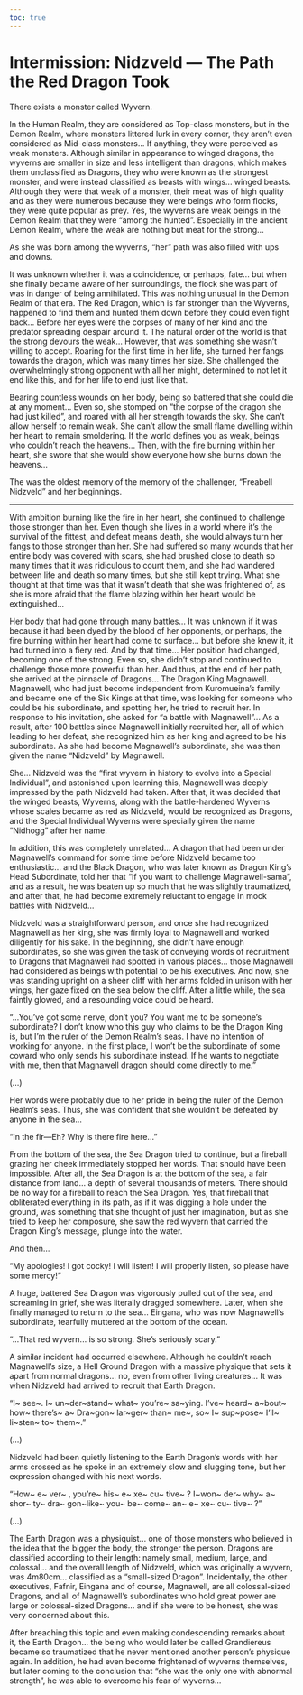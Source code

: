 ```yaml
---
toc: true
---
```


# Intermission: Nidzveld — The Path the Red Dragon Took

There exists a monster called Wyvern.

In the Human Realm, they are considered as Top-class monsters, but in the Demon
Realm, where monsters littered lurk in every corner, they aren’t even considered
as Mid-class monsters... If anything, they were perceived as weak monsters.
Although similar in appearance to winged dragons, the wyverns are smaller in
size and less intelligent than dragons, which makes them unclassified as
Dragons, they who were known as the strongest monster, and were instead
classified as beasts with wings... winged beasts. Although they were that weak
of a monster, their meat was of high quality and as they were numerous because
they were beings who form flocks, they were quite popular as prey. Yes, the
wyverns are weak beings in the Demon Realm that they were “among the hunted”.
Especially in the ancient Demon Realm, where the weak are nothing but meat for
the strong...

As she was born among the wyverns, “her” path was also filled with ups and
downs.

It was unknown whether it was a coincidence, or perhaps, fate... but when she
finally became aware of her surroundings, the flock she was part of was in
danger of being annihilated. This was nothing unusual in the Demon Realm of that
era. The Red Dragon, which is far stronger than the Wyverns, happened to find
them and hunted them down before they could even fight back... Before her eyes
were the corpses of many of her kind and the predator spreading despair around
it. The natural order of the world is that the strong devours the weak...
However, that was something she wasn’t willing to accept. Roaring for the first
time in her life, she turned her fangs towards the dragon, which was many times
her size. She challenged the overwhelmingly strong opponent with all her might,
determined to not let it end like this, and for her life to end just like that.

Bearing countless wounds on her body, being so battered that she could die at
any moment... Even so, she stomped on “the corpse of the dragon she had just
killed”, and roared with all her strength towards the sky. She can’t allow
herself to remain weak. She can’t allow the small flame dwelling within her
heart to remain smoldering. If the world defines you as weak, beings who
couldn’t reach the heavens... Then, with the fire burning within her heart, she
swore that she would show everyone how she burns down the heavens...

The was the oldest memory of the memory of the challenger, “Freabell Nidzveld”
and her beginnings.

---

With ambition burning like the fire in her heart, she continued to challenge
those stronger than her. Even though she lives in a world where it’s the
survival of the fittest, and defeat means death, she would always turn her fangs
to those stronger than her. She had suffered so many wounds that her entire body
was covered with scars, she had brushed close to death so many times that it was
ridiculous to count them, and she had wandered between life and death so many
times, but she still kept trying. What she thought at that time was that it
wasn’t death that she was frightened of, as she is more afraid that the flame
blazing within her heart would be extinguished...

Her body that had gone through many battles... It was unknown if it was because
it had been dyed by the blood of her opponents, or perhaps, the fire burning
within her heart had come to surface... but before she knew it, it had turned
into a fiery red. And by that time... Her position had changed, becoming one of
the strong. Even so, she didn’t stop and continued to challenge those more
powerful than her. And thus, at the end of her path, she arrived at the pinnacle
of Dragons... The Dragon King Magnawell. Magnawell, who had just become
independent from Kuromueina’s family and became one of the Six Kings at that
time, was looking for someone who could be his subordinate, and spotting her, he
tried to recruit her. In response to his invitation, she asked for “a battle
with Magnawell”... As a result, after 100 battles since Magnawell initially
recruited her, all of which leading to her defeat, she recognized him as her
king and agreed to be his subordinate. As she had become Magnawell’s
subordinate, she was then given the name “Nidzveld” by Magnawell.

She... Nidzveld was the “first wyvern in history to evolve into a Special
Individual”, and astonished upon learning this, Magnawell was deeply impressed
by the path Nidzveld had taken. After that, it was decided that the winged
beasts, Wyverns, along with the battle-hardened Wyverns whose scales became as
red as Nidzveld, would be recognized as Dragons, and the Special Individual
Wyverns were specially given the name “Nidhogg” after her name.

In addition, this was completely unrelated... A dragon that had been under
Magnawell’s command for some time before Nidzveld became too enthusiastic... and
the Black Dragon, who was later known as Dragon King’s Head Subordinate, told
her that “If you want to challenge Magnawell-sama”, and as a result, he was
beaten up so much that he was slightly traumatized, and after that, he had
become extremely reluctant to engage in mock battles with Nidzveld...

Nidzveld was a straightforward person, and once she had recognized Magnawell as
her king, she was firmly loyal to Magnawell and worked diligently for his sake.
In the beginning, she didn’t have enough subordinates, so she was given the task
of conveying words of recruitment to Dragons that Magnawell had spotted in
various places... those Magnawell had considered as beings with potential to be
his executives. And now, she was standing upright on a sheer cliff with her arms
folded in unison with her wings, her gaze fixed on the sea below the cliff.
After a little while, the sea faintly glowed, and a resounding voice could be
heard.

“...You’ve got some nerve, don’t you? You want me to be someone’s subordinate? I
don’t know who this guy who claims to be the Dragon King is, but I’m the ruler
of the Demon Realm’s seas. I have no intention of working for anyone. In the
first place, I won’t be the subordinate of some coward who only sends his
subordinate instead. If he wants to negotiate with me, then that Magnawell
dragon should come directly to me.”

(...)

Her words were probably due to her pride in being the ruler of the Demon Realm’s
seas. Thus, she was confident that she wouldn’t be defeated by anyone in the
sea...

“In the fir—Eh? Why is there fire here...”

From the bottom of the sea, the Sea Dragon tried to continue, but a fireball
grazing her cheek immediately stopped her words. That should have been
impossible. After all, the Sea Dragon is at the bottom of the sea, a fair
distance from land... a depth of several thousands of meters. There should be no
way for a fireball to reach the Sea Dragon. Yes, that fireball that obliterated
everything in its path, as if it was digging a hole under the ground, was
something that she thought of just her imagination, but as she tried to keep her
composure, she saw the red wyvern that carried the Dragon King’s message, plunge
into the water.

And then...

“My apologies! I got cocky! I will listen! I will properly listen, so please
have some mercy!”

A huge, battered Sea Dragon was vigorously pulled out of the sea, and screaming
in grief, she was literally dragged somewhere. Later, when she finally managed
to return to the sea... Eingana, who was now Magnawell’s subordinate, tearfully
muttered at the bottom of the ocean.

“...That red wyvern... is so strong. She’s seriously scary.”

A similar incident had occurred elsewhere. Although he couldn’t reach
Magnawell’s size, a Hell Ground Dragon with a massive physique that sets it
apart from normal dragons... no, even from other living creatures... It was when
Nidzveld had arrived to recruit that Earth Dragon.

“I\~ see\~. I\~ un\~der\~stand\~ what\~ you’re\~ sa\~ying. I’ve\~ heard\~
a\~bout\~ how\~ there’s\~ a\~ Dra\~gon\~ lar\~ger\~ than\~ me\~, so\~ I\~
sup\~pose\~ I’ll\~ li\~sten\~ to\~ them\~.”

(...)

Nidzveld had been quietly listening to the Earth Dragon’s words with her arms
crossed as he spoke in an extremely slow and slugging tone, but her expression
changed with his next words.

“How\~ e\~ ver\~ , you’re\~ his\~ e\~ xe\~ cu\~ tive\~ ? I\~won\~ der\~ why\~
a\~ shor\~ ty\~ dra\~ gon\~like\~ you\~ be\~ come\~ an\~ e\~ xe\~ cu\~ tive\~ ?”

(...)

The Earth Dragon was a physiquist... one of those monsters who believed in the
idea that the bigger the body, the stronger the person. Dragons are classified
according to their length: namely small, medium, large, and colossal... and the
overall length of Nidzveld, which was originally a wyvern, was 4m80cm...
classified as a “small-sized Dragon”. Incidentally, the other executives,
Fafnir, Eingana and of course, Magnawell, are all colossal-sized Dragons, and
all of Magnawell’s subordinates who hold great power are large or colossal-sized
Dragons... and if she were to be honest, she was very concerned about this.

After breaching this topic and even making condescending remarks about it, the
Earth Dragon... the being who would later be called Grandiereus became so
traumatized that he never mentioned another person’s physique again. In
addition, he had even become frightened of wyverns themselves, but later coming
to the conclusion that “she was the only one with abnormal strength”, he was
able to overcome his fear of wyverns...
